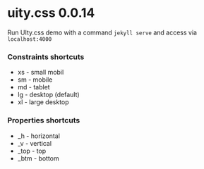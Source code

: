# uity.css 0.0.14

Run UIty.css demo with a command `jekyll serve` and access via `localhost:4000`

### Constraints shortcuts
- xs - small mobil
- sm - mobile
- md - tablet
- lg - desktop (default)
- xl - large desktop

### Properties shortcuts
- _h - horizontal
- _v - vertical
- _top - top
- _btm - bottom
